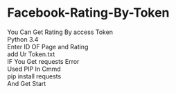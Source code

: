 # Facebook-Rating-By-Token
You Can Get Rating By access Token <br/>
Python 3.4<br/>
Enter ID OF Page  and Rating<br/>
add Ur Token.txt<br/>
IF You Get requests Error<br/>
Used PIP In Cmmd<br/>
pip install requests<br/>
And Get Start
